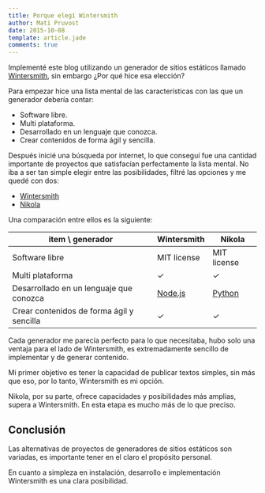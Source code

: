 ```yaml
---
title: Porque elegí Wintersmith
author: Mati Pruvost
date: 2015-10-08
template: article.jade
comments: true
---
```


Implementé este blog utilizando un generador de sitios estáticos llamado [Wintersmith](http://wintersmith.io/), sin embargo ¿Por qué hice esa elección?

<span class="more"></span>

Para empezar hice una lista mental de las características con las que un generador debería contar:

- Software libre.  
- Multi plataforma. 
- Desarrollado en un lenguaje que conozca.   
- Crear contenidos de forma ágil y sencilla.

Después inicié una búsqueda por internet, lo que conseguí fue una cantidad importante de proyectos que satisfacían perfectamente la lista mental. No iba a ser tan simple elegir entre las posibilidades, filtré las opciones y me quedé con dos:

- [Wintersmith](http://wintersmith.io/)
- [Nikola](https://getnikola.com/)

Una comparación entre ellos es la siguiente:

item \ generador | Wintersmith | Nikola
------------ | ------------ | -------------
Software libre | MIT license | MIT license
Multi plataforma | ✓ | ✓ 
Desarrollado en un lenguaje que conozca | [Node.js](https://nodejs.org) | [Python](https://www.python.org)
Crear contenidos de forma ágil y sencilla | ✓ | ✓  


Cada generador me parecía perfecto para lo que necesitaba, hubo solo una ventaja para el lado de Wintersmith, es extremadamente sencillo de implementar y de generar contenido. 

Mi primer objetivo es tener la capacidad de publicar textos simples, sin más que eso, por lo tanto, Wintersmith es mi opción. 

Nikola, por su parte, ofrece capacidades y posibilidades más amplias, supera a Wintersmith. En esta etapa es mucho más de lo que preciso.

## Conclusión

Las alternativas de proyectos de generadores de sitios estáticos son variadas, es importante tener en el claro el propósito personal.

En cuanto a simpleza en instalación, desarrollo e implementación Wintersmith es una clara posibilidad.